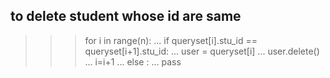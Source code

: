 ## to delete student whose id are same

>>> for i in range(n):
...     if queryset[i].stu_id == queryset[i+1].stu_id:
...             user = queryset[i]
...             user.delete()
...             i=i+1
...     else :
...             pass
